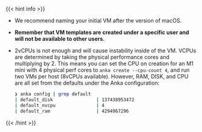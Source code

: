 ---
---

{{< hint info >}}

- We recommend naming your initial VM after the version of macOS.

- **Remember that VM templates are created under a specific user and will not be available to other users.**

- 2vCPUs is not enough and will cause instability inside of the VM. VCPUs are determined by taking the physical performance cores and multiplying by 2. This means you can set the CPU on creation for an M1 mini with 4 physical perf cores to `anka create --cpu-count 4`, and run two VMs per host (8vCPUs available). However, RAM, DISK, and CPU are all set from the defaults under the Anka configuration:
  ```bash
  ❯ anka config | grep default
  | default_disk                | 137438953472                                                                      |
  | default_nvcpu               | 4                                                                                 |
  | default_ram                 | 4294967296                                                                        |
  ```
{{< /hint >}}
